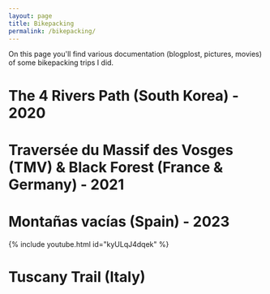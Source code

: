 ```yaml
---
layout: page
title: Bikepacking
permalink: /bikepacking/
---
```


On this page you'll find various documentation (blogplost, pictures, movies) of some bikepacking trips I did.

# The 4 Rivers Path (South Korea) - 2020

# Traversée du Massif des Vosges (TMV) & Black Forest (France & Germany) - 2021

# Montañas vacías (Spain) - 2023

{% include youtube.html id="kyULqJ4dqek" %}

# Tuscany Trail (Italy)
